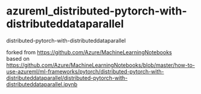 # azureml_distributed-pytorch-with-distributeddataparallel
distributed-pytorch-with-distributeddataparallel

forked from https://github.com/Azure/MachineLearningNotebooks  
based on https://github.com/Azure/MachineLearningNotebooks/blob/master/how-to-use-azureml/ml-frameworks/pytorch/distributed-pytorch-with-distributeddataparallel/distributed-pytorch-with-distributeddataparallel.ipynb
